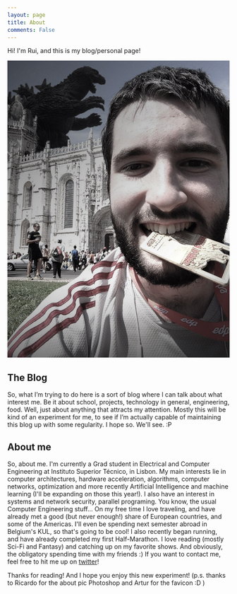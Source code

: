 ```yaml
---
layout: page
title: About
comments: False
---
```


<p class="message">
Hi! I'm Rui, and this is my blog/personal page!
</p>

![After my first half marathon!.](/assets/rui.jpg)

## The Blog

So, what I’m trying to do here is a sort of blog where I can talk about what interest me. Be it about school, projects, technology in general, engineering, food. Well, just about anything that attracts my attention.
Mostly this will be kind of an experiment for me, to see if I’m actually capable of maintaining this blog up with some regularity. I hope so. We'll see. :P


## About me

So, about me.
I'm currently a Grad student in Electrical and Computer Engineering at Instituto Superior Técnico, in Lisbon. My main interests lie in computer architectures, hardware acceleration, algorithms, computer networks, optimization and more recently Artificial Intelligence and machine learning (I'll be expanding on those this year!). I also have an interest in systems and network security, parallel programing. You know, the usual Computer Engineering stuff...
On my free time I love traveling, and have already met a good (but never enough!) share of European countries, and some of the Americas. I'll even be spending next semester abroad in Belgium's KUL, so that's going to be cool! I also recently began running, and have already completed my first Half-Marathon. I love reading (mostly Sci-Fi and Fantasy) and catching up on my favorite shows. And obviously, the obligatory spending time with my friends :)
If you want to contact me, feel free to hit me up on 
<a href = "twitter.com/rui278">twitter</a>!

Thanks for reading! And I hope you enjoy this new experiment!
(p.s. thanks to Ricardo for the about pic Photoshop and Artur for the favicon :D )

